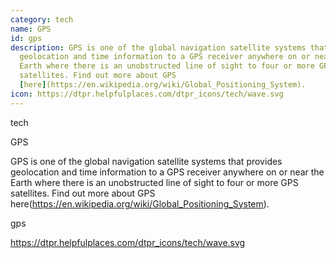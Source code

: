 ```yaml
---
category: tech
name: GPS
id: gps
description: GPS is one of the global navigation satellite systems that provides
  geolocation and time information to a GPS receiver anywhere on or near the
  Earth where there is an unobstructed line of sight to four or more GPS
  satellites. Find out more about GPS
  [here](https://en.wikipedia.org/wiki/Global_Positioning_System).
icon: https://dtpr.helpfulplaces.com/dtpr_icons/tech/wave.svg
---
```

tech

GPS

GPS is one of the global navigation satellite systems that provides geolocation and time information to a GPS receiver anywhere on or near the Earth where there is an unobstructed line of sight to four or more GPS satellites. Find out more about GPS here(https://en.wikipedia.org/wiki/Global_Positioning_System).

gps

https://dtpr.helpfulplaces.com/dtpr_icons/tech/wave.svg